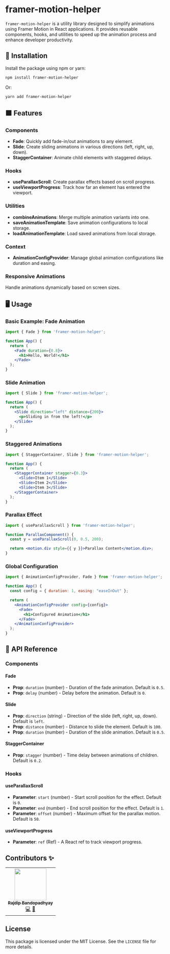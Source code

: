 # framer-motion-helper

`framer-motion-helper` is a utility library designed to simplify animations using Framer Motion in React applications. It provides reusable components, hooks, and utilities to speed up the animation process and enhance developer productivity.

## 🚀 Installation

Install the package using npm or yarn:

```bash
npm install framer-motion-helper
```

Or:

```bash
yarn add framer-motion-helper
```

## 🟩 Features

### Components
- **Fade**: Quickly add fade-in/out animations to any element.
- **Slide**: Create sliding animations in various directions (left, right, up, down).
- **StaggerContainer**: Animate child elements with staggered delays.

### Hooks
- **useParallaxScroll**: Create parallax effects based on scroll progress.
- **useViewportProgress**: Track how far an element has entered the viewport.

### Utilities
- **combineAnimations**: Merge multiple animation variants into one.
- **saveAnimationTemplate**: Save animation configurations to local storage.
- **loadAnimationTemplate**: Load saved animations from local storage.

### Context
- **AnimationConfigProvider**: Manage global animation configurations like duration and easing.

### Responsive Animations
Handle animations dynamically based on screen sizes.



## 🖥️ Usage

### Basic Example: Fade Animation

```jsx
import { Fade } from 'framer-motion-helper';

function App() {
  return (
    <Fade duration={0.8}>
      <h1>Hello, World!</h1>
    </Fade>
  );
}
```

### Slide Animation

```jsx
import { Slide } from 'framer-motion-helper';

function App() {
  return (
    <Slide direction="left" distance={200}>
      <p>Sliding in from the left!</p>
    </Slide>
  );
}
```

### Staggered Animations

```jsx
import { StaggerContainer, Slide } from 'framer-motion-helper';

function App() {
  return (
    <StaggerContainer stagger={0.3}>
      <Slide>Item 1</Slide>
      <Slide>Item 2</Slide>
      <Slide>Item 3</Slide>
    </StaggerContainer>
  );
}
```

### Parallax Effect

```jsx
import { useParallaxScroll } from 'framer-motion-helper';

function ParallaxComponent() {
  const y = useParallaxScroll(0, 0.5, 200);

  return <motion.div style={{ y }}>Parallax Content</motion.div>;
}
```

### Global Configuration

```jsx
import { AnimationConfigProvider, Fade } from 'framer-motion-helper';

function App() {
  const config = { duration: 1, easing: "easeInOut" };

  return (
    <AnimationConfigProvider config={config}>
      <Fade>
        <h1>Configured Animation</h1>
      </Fade>
    </AnimationConfigProvider>
  );
}
```

## 🤖 API Reference

### Components

#### Fade
- **Prop**: `duration` (number) - Duration of the fade animation. Default is `0.5`.
- **Prop**: `delay` (number) - Delay before the animation. Default is `0`.

#### Slide
- **Prop**: `direction` (string) - Direction of the slide (left, right, up, down). Default is `left`.
- **Prop**: `distance` (number) - Distance to slide the element. Default is `100`.
- **Prop**: `duration` (number) - Duration of the slide animation. Default is `0.5`.

#### StaggerContainer
- **Prop**: `stagger` (number) - Time delay between animations of children. Default is `0.2`.

### Hooks

#### useParallaxScroll
- **Parameter**: `start` (number) - Start scroll position for the effect. Default is `0`.
- **Parameter**: `end` (number) - End scroll position for the effect. Default is `1`.
- **Parameter**: `offset` (number) - Maximum offset for the parallax motion. Default is `50`.

#### useViewportProgress
- **Parameter**: `ref` (Ref) - A React ref to track viewport progress.

## Contributors ✨


<table>
  <tr>
    <td align="center"><a href="https://github.com/realrajdip"><img src="https://gravatar.com/galaxyvery8c553b013f" width="100px;" alt=""/><br /><sub><b>Rajdip Bandopadhyay</b></sub></a><br /><a href="https://github.com/realrajdip/use-image/commits?author=realrajdip" title="Code">💻</a> <a href="https://github.com/realrajdip/framer-motion-helper/commits?author=realrajdip" title="Documentation">📖</a></td>
  </tr>
</table>


## License

This package is licensed under the MIT License. See the `LICENSE` file for more details.

